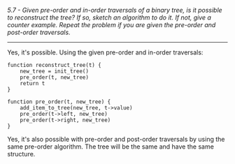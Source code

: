 *5.7 - Given pre-order and in-order traversals of a binary tree, is it possible to reconstruct the tree? If so, sketch an algorithm to do it. If not, give a counter example. Repeat the problem if you are given the pre-order and post-order traversals.*
***

Yes, it's possible. Using the given pre-order and in-order traversals:  
```
function reconstruct_tree(t) {
    new_tree = init_tree()
    pre_order(t, new_tree)
    return t
}

function pre_order(t, new_tree) {
    add_item_to_tree(new_tree, t->value)
    pre_order(t->left, new_tree)
    pre_order(t->right, new_tree)
}
```

Yes, it's also possible with pre-order and post-order traversals by using the same pre-order algorithm. The tree will be the same and have the same structure.
